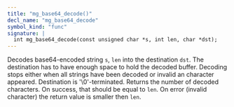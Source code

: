 ```yaml
---
title: "mg_base64_decode()"
decl_name: "mg_base64_decode"
symbol_kind: "func"
signature: |
  int mg_base64_decode(const unsigned char *s, int len, char *dst);
---
```


Decodes base64-encoded string `s`, `len` into the destination `dst`.
The destination has to have enough space to hold the decoded buffer.
Decoding stops either when all strings have been decoded or invalid an
character appeared.
Destination is '\0'-terminated.
Returns the number of decoded characters. On success, that should be equal
to `len`. On error (invalid character) the return value is smaller then
`len`. 

